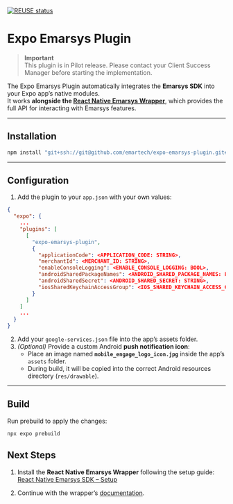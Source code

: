 [![REUSE status](https://api.reuse.software/badge/github.com/emartech/expo-emarsys-plugin)](https://api.reuse.software/info/github.com/emartech/expo-emarsys-plugin)

# Expo Emarsys Plugin

> **Important**  
> This plugin is in Pilot release. Please contact your Client Success Manager before starting the implementation.

The Expo Emarsys Plugin automatically integrates the **Emarsys SDK** into your Expo app’s native modules.  
It works **alongside the [React Native Emarsys Wrapper](https://github.com/emartech/react-native-emarsys-sdk/wiki)**, which provides the full API for interacting with Emarsys features.

---

## Installation

```bash
npm install "git+ssh://git@github.com/emartech/expo-emarsys-plugin.git#<version>" --save
```

---

## Configuration

1. Add the plugin to your `app.json` with your own values:

```json
{
  "expo": {
    ...
    "plugins": [
      [
        "expo-emarsys-plugin",
        {
          "applicationCode": <APPLICATION_CODE: STRING>,
          "merchantId": <MERCHANT_ID: STRING>,
          "enableConsoleLogging": <ENABLE_CONSOLE_LOGGING: BOOL>,
          "androidSharedPackageNames": <ANDROID_SHARED_PACKAGE_NAMES: LIST>,
          "androidSharedSecret": <ANDROID_SHARED_SECRET: STRING>,
          "iosSharedKeychainAccessGroup": <IOS_SHARED_KEYCHAIN_ACCESS_GROUP: STRING>
        }
      ]
    ]
    ...
  }
}
```

2. Add your `google-services.json` file into the app’s assets folder.
3. *(Optional)* Provide a custom Android **push notification icon**:  
   - Place an image named **`mobile_engage_logo_icon.jpg`** inside the app’s `assets` folder.  
   - During build, it will be copied into the correct Android resources directory (`res/drawable`).  

---

## Build

Run prebuild to apply the changes:

```bash
npx expo prebuild
```

## Next Steps

1. Install the **React Native Emarsys Wrapper** following the setup guide: [React Native Emarsys SDK – Setup](https://github.com/emartech/react-native-emarsys-sdk?tab=readme-ov-file#setup)

2. Continue with the wrapper’s [documentation](https://github.com/emartech/react-native-emarsys-sdk/wiki#react-native-integration).
